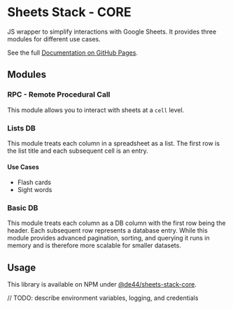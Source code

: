 # Sheets Stack - CORE

JS wrapper to simplify interactions with Google Sheets. It provides three
modules for different use cases.

See the full [Documentation on GitHub Pages](https://fast-and-reliable-technologies.github.io/sheets-stack-core/).

## Modules

### RPC - Remote Procedural Call

This module allows you to interact with sheets at a `cell` level.

### Lists DB

This module treats each column in a spreadsheet as a list. The first row is
the list title and each subsequent cell is an entry.

#### Use Cases

- Flash cards
- Sight words

### Basic DB

This module treats each column as a DB column with the first row being the
header. Each subsequent row represents a database entry. While this module
provides advanced pagination, sorting, and querying it runs in memory and
is therefore more scalable for smaller datasets.

## Usage

This library is available on NPM under [@de44/sheets-stack-core](https://www.npmjs.com/package/@de44/sheets-stack-core).

// TODO: describe environment variables, logging, and credentials

